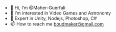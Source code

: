 - 👋 Hi, I’m @Maher-Guerfali
- 👀 I’m interested in Video Games and Astronomy
- 🌱 Expert in Unity, Nodejs, Photoshop, C#
- 📫 How to reach me boudmaker@gmail.com

<!---
Maher-Guerfali/Maher-Guerfali is a ✨ special ✨ repository because its `README.md` (this file) appears on your GitHub profile.
You can click the Preview link to take a look at your changes.
--->
